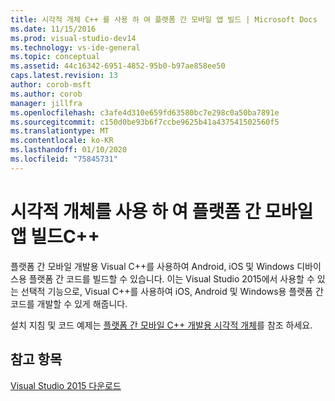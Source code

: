 ```yaml
---
title: 시각적 개체 C++ 를 사용 하 여 플랫폼 간 모바일 앱 빌드 | Microsoft Docs
ms.date: 11/15/2016
ms.prod: visual-studio-dev14
ms.technology: vs-ide-general
ms.topic: conceptual
ms.assetid: 44c16342-6951-4852-95b0-b97ae858ee50
caps.latest.revision: 13
author: corob-msft
ms.author: corob
manager: jillfra
ms.openlocfilehash: c3afe4d310e659fd63580bc7e298c0a50ba7891e
ms.sourcegitcommit: c150d0be93b6f7ccbe9625b41a437541502560f5
ms.translationtype: MT
ms.contentlocale: ko-KR
ms.lasthandoff: 01/10/2020
ms.locfileid: "75845731"
---
```

# <a name="build-cross-platform-mobile-apps-with-visual-c"></a>시각적 개체를 사용 하 여 플랫폼 간 모바일 앱 빌드C++
플랫폼 간 모바일 개발용 Visual C++를 사용하여 Android, iOS 및 Windows 디바이스용 플랫폼 간 코드를 빌드할 수 있습니다. 이는 Visual Studio 2015에서 사용할 수 있는 선택적 기능으로, Visual C++를 사용하여 iOS, Android 및 Windows용 플랫폼 간 코드를 개발할 수 있게 해줍니다.  
  
 설치 지침 및 코드 예제는 [플랫폼 간 모바일 C++ 개발용 시각적 개체](../cross-platform/visual-cpp-for-cross-platform-mobile-development.md)를 참조 하세요.  
  
## <a name="see-also"></a>참고 항목  
 [Visual Studio 2015 다운로드](https://visualstudio.microsoft.com/downloads/)
